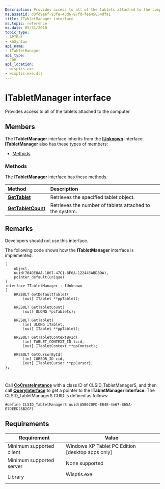```yaml
---
Description: Provides access to all of the tablets attached to the computer.
ms.assetid: d0fd9a6f-93fe-43d6-97fd-fee45854dfa1
title: ITabletManager interface
ms.topic: reference
ms.date: 05/31/2018
topic_type: 
- APIRef
- kbSyntax
api_name: 
- ITabletManager
api_type: 
- COM
api_location: 
- wisptis.exe
- wisptis.exe.dll
---
```


# ITabletManager interface

Provides access to all of the tablets attached to the computer.

## Members

The **ITabletManager** interface inherits from the [**IUnknown**](/windows/desktop/api/unknwn/nn-unknwn-iunknown) interface. **ITabletManager** also has these types of members:

-   [Methods](#methods)

### Methods

The **ITabletManager** interface has these methods.



| Method                                                  | Description                                                        |
|:--------------------------------------------------------|:-------------------------------------------------------------------|
| [**GetTablet**](/previous-versions/windows/desktop/legacy/aa373683(v=vs.85))           | Retrieves the specified tablet object.<br/>                  |
| [**GetTabletCount**](itabletmanager-gettabletcount.md) | Retrieves the number of tablets attached to the system.<br/> |



 

## Remarks

Developers should not use this interface.

The following code shows how the **ITabletManager** interface is implemented.

``` syntax
[
    object,
    uuid(764DE8AA-1867-47C1-8F6A-122445ABD89A),
    pointer_default(unique)
]
interface ITabletManager : IUnknown
{
    HRESULT GetDefaultTablet(
        [out] ITablet **ppTablet);

    HRESULT GetTabletCount(
        [out] ULONG *pcTablets);

    HRESULT GetTablet(
        [in] ULONG iTablet,
        [out] ITablet **ppTablet);

    HRESULT GetTabletContextById(
        [in] TABLET_CONTEXT_ID tcid,
        [out] ITabletContext **ppContext);

    HRESULT GetCursorById(
        [in] CURSOR_ID cid,
        [out] ITabletCursor **ppCursor);
};
        
        
```

Call [**CoCreateInstance**](/windows/desktop/api/combaseapi/nf-combaseapi-cocreateinstance) with a class ID of CLSID\_TabletManagerS, and then call [**QueryInterface**](/windows/desktop/api/unknwn/nf-unknwn-iunknown-queryinterface(q)) to get a pointer to the **ITabletManager Interface**. The CLSID\_TabletManagerS GUID is defined as follows:

``` syntax
#define CLSID_TabletManagerS uuid(A5B020FD-E04B-4e67-B65A-E7DEED25B2CF)
```

## Requirements



| Requirement | Value |
|-------------------------------------|----------------------------------------------------------------------------------------|
| Minimum supported client<br/> | Windows XP Tablet PC Edition \[desktop apps only\]<br/>                          |
| Minimum supported server<br/> | None supported<br/>                                                              |
| Library<br/>                  | <dl> <dt>Wisptis.exe</dt> </dl> |



 

